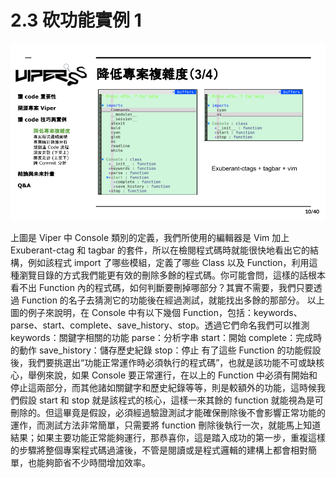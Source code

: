 # 2.3 砍功能實例 1

![](../.gitbook/assets/coscup-versionpython-kai-yuan-ruan-ti-kao-gu-9.png)

上圖是 Viper 中 Console 類別的定義，我們所使用的編輯器是 Vim 加上 Exuberant-ctag 和 tagbar 的套件，所以在檢閱程式碼時就能很快地看出它的結構，例如該程式 import 了哪些模組，定義了哪些 Class 以及 Function，利用這種瀏覽目錄的方式我們能更有效的刪除多餘的程式碼。你可能會問，這樣的話根本看不出 Function 內的程式碼，如何判斷要刪掉哪部分？其實不需要，我們只要透過 Function 的名子去猜測它的功能後在經過測試，就能找出多餘的那部分。
以上圖的例子來說明，在 Console 中有以下幾個 Function，包括：keywords、parse、start、complete、save_history、stop。透過它們命名我們可以推測
keywords：關鍵字相關的功能
parse：分析字串
start：開始
complete：完成時的動作
save_history：儲存歷史紀錄
stop：停止
有了這些 Function 的功能假設後，我們要挑選出“功能正常運作時必須執行的程式碼”，也就是該功能不可或缺核心，舉例來說，如果 Console 要正常運行，在以上的 Function 中必須有開始和停止這兩部分，而其他諸如關鍵字和歷史紀錄等等，則是較額外的功能，這時候我們假設 start 和 stop 就是該程式的核心，這樣一來其餘的 function 就能視為是可刪除的。但這畢竟是假設，必須經過驗證測試才能確保刪除後不會影響正常功能的運作，而測試方法非常簡單，只需要將 function 刪除後執行一次，就能馬上知道結果；如果主要功能正常能夠運行，那恭喜你，這是踏入成功的第一步，重複這樣的步驟將整個專案程式碼過濾後，不管是閱讀或是程式邏輯的建構上都會相對簡單，也能夠節省不少時間增加效率。
